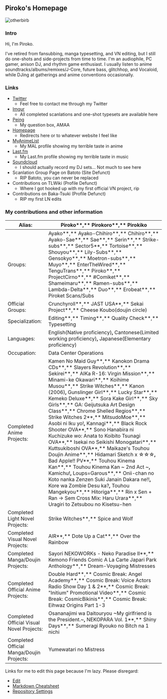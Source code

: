 ## **Piroko's Homepage**
![otherbirb](https://puu.sh/zNOgt.png)

### **Intro**
Hi, I'm Piroko.

I've retired from fansubbing, manga typesetting, and VN editing, but I still do one-shots and side-projects from time to time.
I'm an audiophile, PC gamer, anison DJ, and rhythm game enthusiast. I usually listen to anime soundtracks/albums/remixes/J-Core, future bass, glitchhop, and Vocaloid, while DJing at gatherings and anime conventions occasionally.

### **Links**
- [Twitter](https://twitter.com/piroko_project)
  - Feel free to contact me through my Twitter
- [Imgur](http://pirokoro.imgur.com/)
  - All completed scanlations and one-shot typesets are available here
- [Peing](https://peing.net/en/piroko_project)
  - My question box, AMAA
- [Homepage](http://pirokoproject.com/)
  - Redirects here or to whatever website I feel like
- [MyAnimeList](http://myanimelist.net/profile/Piroko)
  - My MAL profile showing my terrible taste in anime
- [Last.fm](https://www.last.fm/user/Pirokoro)
  - My Last.fm profile showing my terrible taste in music
- [Soundcloud](https://soundcloud.com/piroko)
  - I should actually record my DJ sets... Not much to see here
- Scanlation Group Page on Batoto (Site Defunct)
  - RIP Batoto, you can never be replaced
- Contributions on TLWiki (Profile Defunct)
  - Where I got hooked up with my first official VN project, rip
- Contributions on Baka-Tsuki (Profile Defunct)
  - RIP my first LN edits

### My contributions and other information

Alias: | Piroko**,** Pirokoro**,** Pirokiko
| - | - |
Groups: | Ayako**,** Ayako-Chihiro**,** Chihiro**,** Ayako-Sae**,** Sae**,** Serin**,** Strike-subs**,** Sector5**,** Tortoise**,** Shouyou**,** Lily-Subs**,** Gensokyo**,** Moetron-subs**,** Muyo**,** EnterTheWired**,** TenguTrans**,** Piroko**,** ProjectCirno**,** #Comiket**,** Shameimaru**,** Ramen-subs**,** Lambda-Delta**,** Duo**,** Erobeat**,** Piroket Scans/Subs
Official Groups: | Crunchyroll**,** JAST USA**,** Sekai Project**,** Cheese Koubo(doujin circle)
Specialization: | Editing**,** Timing**,** Quality Check**,** Typesetting
Languages: | English(Native proficiency)**,** Cantonese(Limited working proficiency)**,** Japanese(Elementary proficiency)
Occupation: | Data Center Operations
Completed Anime Projects: | Kamen No Maid Guy**,** Kanokon Drama CDs**,** Slayers Revolution**,** Sekirei**,** AIKa R-16: Virgin Mission**,** Minami-ke Okawari**,** Koihime Musou**,** Strike Witches**,** Kanon (2006)**,** Gunslinger Girl**,** Lucky Star**,** Kemeko Deluxe**,** Sora Kake Girl**,** Sky Girls**,** GA: Geijutsuka Art Design Class**,** Chrome Shelled Regios**,** Strike Witches 2**,** MitsudoMoe**,** Asobi ni Iku yo!**,** Kannagi**,** Black Rock Shooter OVA**,** Sono Hanabira ni Kuchizuke wo: Anata to Koibito Tsunagi OVA**,** Isekai no Seikishi Monogatari**,** Kuttsukiboshi OVA**,** Maikaze's Touhou Doujin Anime**,** Hidamari Sketch x ☆☆☆**,** Bad Apple!! PV**,** Touhou Kinema Kan**,** Touhou Kinema Kan ~ 2nd Act ~**,** Kamichu!**,** Loups=Garous**,** Onii-chan no Koto nanka Zenzen Suki Janain Dakara ne!!**,** Kore wa Zombie Desu ka?**,** Touhou Mangekyou**,** Hitoriga**,** Rin x Sen + Ran -> Sem Cross Mix: Haru Urara**,** Uragiri to Zetsubou no Kisetsu-hen
Completed Light Novel Projects: | Strike Witches**,** Spice and Wolf
Completed Visual Novel Projects: | AIR**,** Dote Up a Cat**,** Over the Rainbow
Completed Manga/Doujin Projects: | Sayori NEKOWORKs - Neko Paradise II**,** Kemono Friends Comic A La Carte Japari Park Anthology**,** Dream-Voyaging Mistresses
Completed Official Anime Projects: | Double Hard**,** Cosmic Break: Angel Academy**,** Cosmic Break: Voice Actors Radio Show Day 1 & 2**,** Cosmic Break: "Initium" Promotional Video**,** Cosmic Break: CosmicBikinis**,** Cosmic Break: Eihwaz Origins Part 1-3
Completed Official Visual Novel Projects: | Osananajimi wa Daitouryou ~My girlfriend is the President.~**,** NEKOPARA Vol. 1**,** Shiny Days**,** Sumeragi Ryouko no Bitch na 1 nichi
Completed Official Manga/Doujin Projects: | Yumewatari no Mistress

Links for me to edit this page because I'm lazy. Please disregard:

- [Edit](https://github.com/Piroko/piroko.github.io/edit/master/README.md)
- [Markdown Cheatsheet](https://guides.github.com/features/mastering-markdown/)
- [Repository Settings](https://github.com/Piroko/piroko.github.io/settings)
